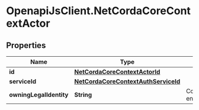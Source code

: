 # OpenapiJsClient.NetCordaCoreContextActor

## Properties

Name | Type | Description | Notes
------------ | ------------- | ------------- | -------------
**id** | [**NetCordaCoreContextActorId**](NetCordaCoreContextActorId.md) |  | [optional] 
**serviceId** | [**NetCordaCoreContextAuthServiceId**](NetCordaCoreContextAuthServiceId.md) |  | [optional] 
**owningLegalIdentity** | **String** | CordaX500Name encoded Party | 


